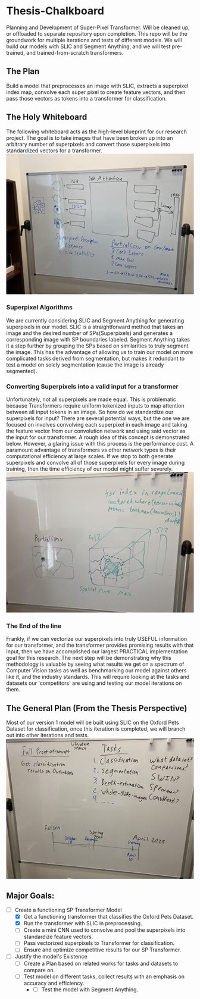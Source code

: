 # Thesis-Chalkboard
Planning and Development of Super-Pixel Transformer. Will be cleaned up, or offloaded to separate repository upon 
completion. This repo will be the groundwork for multiple iterations and tests of different models. We will build our 
models with SLIC and Segment Anything, and we will test pre-trained, and trained-from-scratch transformers. 

## The Plan
Build a model that preprocesses an image with SLIC, extracts a superpixel index map, convolve each super pixel to create 
feature vectors, and then pass those vectors as tokens into a transformer for classification. 

## The Holy Whiteboard
The following whiteboard acts as the high-level blueprint for our research project. The goal is to take images that have 
been broken up into an arbitrary number of superpixels and convert those superpixels into standardized vectors for 
a transformer. 
![IMG_1128.jpg](ReadMe_Images%2FIMG_1128.jpg)
### Superpixel Algorithms
We are currently considering SLIC and Segment Anything for generating superpixels in our model. SLIC is a 
straightforward method that takes an image and the desired number of SPs(Superpixels) and generates a corresponding 
image with SP boundaries labeled. Segment Anything takes it a step further by grouping the SPs based on similarities to 
truly segment the image. This has the advantage of allowing us to train our model on more complicated tasks derived from 
segmentation, but makes it redundant to test a model on solely segmentation (cause the image is already segmented).
### Converting Superpixels into a valid input for a transformer
Unfortunately, not all superpixels are made equal. This is problematic because Transformers require uniform tokenized 
inputs to map attention between all input tokens in an image. So how do we standardize our superpixels for input? There
are several potential ways, but the one we are focused on involves convolving each superpixel in each image and taking the
feature vector from our convolution network and using said vector as the input for our transformer. A rough idea of this
concept is demonstrated below. However, a glaring issue with this process is the performance cost. A paramount advantage 
of transformers vs other network types is their computational efficiency at large scales. If we stop to both generate 
superpixels and convolve all of those superpixels for every image during training, then the time efficiency of our model 
might suffer severely. 
![IMG_1133.jpg](ReadMe_Images%2FIMG_1133.jpg)
### The End of the line
Frankly, if we can vectorize our superpixels into truly USEFUL information for our transformer, and the transformer
provides promising results with that input, then we have accomplished our largest PRACTICAL implementation goal for this research.
The next step will be demonstrating why this methodology is valuable by seeing what results we get on a spectrum of Computer
Vision tasks as well as benchmarking our model against others like it, and the industry standards. This will require looking
at the tasks and datasets our 'competitors' are using and testing our model iterations on them.
## The General Plan (From the Thesis Perspective)
Most of our version 1 model will be built using SLIC on the Oxford Pets Dataset for classification, once this iteration 
is completed, we will branch out into other iterations and tests. 
![IMG_1135.jpg](ReadMe_Images%2FIMG_1135.jpg)
## Major Goals:
- [ ] Create a functioning SP Transformer Model
  - [x] Get a functioning transformer that classifies the Oxford Pets Dataset.
  - [x] Run the transformer with SLIC in preprocessing.
  - [ ] Create a mini CNN used to convolve and pool the superpixels into standardize feature vectors.
  - [ ] Pass vectorized superpixels to Transformer for classification.
  - [ ] Ensure and optimize competitive results for our SP Transformer.
- [ ] Justify the model's Existence
  - [ ] Create a Plan based on related works for tasks and datasets to compare on.
  - [ ] Test model on different tasks, collect results with an emphasis on accuracy and efficiency.
    - - [ ] Test the model with Segment Anything.
